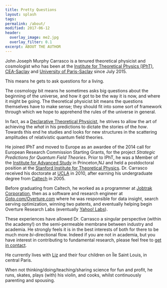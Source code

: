 ```yaml
---
title: Pretty Questions
layout: splash
tags:
permalink: /about/
modified: 2017-06-12
header:
  overlay_image: me2.jpg
  overlay_filter: 0.1
excerpt: ABOUT THE AUTHOR
---
```



John Joseph Murphy Carrasco is a tenured theoretical physicist and cosmologist who has been at the [Institute for Theoretical Physics (IPhT)](http://ipht.cea.fr/en/), [CEA-Saclay](http://www-centre-saclay.cea.fr/en) and [University of Paris-Saclay](https://www.universite-paris-saclay.fr/en) since July 2015.

This means he gets to ask questions for a living.

The cosmology bit means he sometimes asks big questions about the beginning of the universe, and how it got to be the way it is now, and where it might be going.  The theoretical physicist bit means the questions themselves have to make sense; they should fit into some sort of framework through which we hope to apprehend the rules of the universe in general.

In fact, as a [Declarative Theoretical Physicist](http://fancyphysics.org), he strives to allow the art of achieving the *what* in his predictions to dictate the stories of the *how*. Towards this end he studies and looks for new structures in the scattering amplitudes of relativistic quantum field theories.

He joined IPhT and moved to Europe as an awardee of the 2014 call for European Research Commission Starting Grants, for the project *Strategic Predictions for Quantum Field Theories*.  Prior to IPhT, he was a Member of the [Institute for Advanced Study](http://www.ias.edu) in Princeton,NJ and held a postdoctoral position at the [Stanford Institute for Theoretical Physics](https://sitp.stanford.edu). Dr. Carrasco received his doctorate at [UCLA](http://www.pa.ucla.edu) in 2010, after earning his undergraduate degree from [Caltech](http://pma.caltech.edu) in 2005.

Before graduating from Caltech, he worked as a programmer at [Jobtrak Corporation](https://en.wikipedia.org/wiki/JOBTRAK), then as a software and research engineer at [Goto.com/Overture.com](https://en.wikipedia.org/wiki/Yahoo!_Search_Marketing) where he was responsible for data insight, search serving optimization, winning two patents, and eventually helping begin Overture Research Labs (eventually [Yahoo! Labs](https://en.wikipedia.org/wiki/Yahoo!_Search_Marketing)).

These experiences  have allowed Dr. Carrasco a singular perspective (within the academy!) on the semi-permeable membrane between industry and academia. He strongly feels it is in the best interests of both for there to be much more *bi*-directional flow.  Indeed if you are not in academia, but you have interest in contributing to fundamental research, please feel free to [get in contact](mailto:dr.jjmc@gmail.com).

He currently lives with [Liz](https://twitter.com/deneiges) and their four children on Île Saint Louis, in central Paris.

When not thinking/doing/teaching/sharing science for fun and profit, he runs, skates, plays (with) his violin, and cooks, whilst continuously parenting and spousing.
